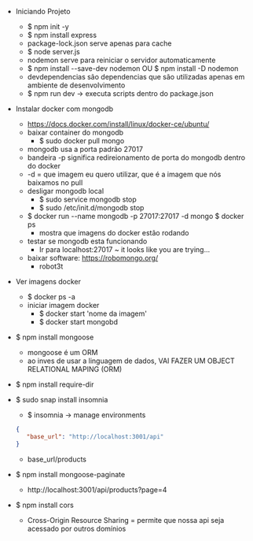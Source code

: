- Iniciando Projeto
   - $ npm init -y
   - $ npm install express
   - package-lock.json serve apenas para cache
   - $ node server.js
   - nodemon serve para reiniciar o servidor automaticamente
   - $ npm install --save-dev nodemon OU $ npm install -D nodemon
   - devdependencias são dependencias que são utilizadas apenas em ambiente de desenvolvimento
   - $ npm run dev -> executa scripts dentro do package.json

- Instalar docker com mongodb
   - https://docs.docker.com/install/linux/docker-ce/ubuntu/
   - baixar container do mongodb
      - $ sudo docker pull mongo
   - mongodb usa a porta padrão 27017
   - bandeira -p significa redireionamento de porta do mongodb dentro do docker
   - -d = que imagem eu quero utilizar, que é a imagem que nós baixamos no pull
   - desligar mongodb local
      - $ sudo service mongodb stop
      - $ sudo /etc/init.d/mongodb stop
   - $ docker run --name mongodb -p 27017:27017 -d mongo
   $ docker ps
      - mostra que imagens do docker estão rodando
   - testar se mongodb esta funcionando
      - Ir para localhost:27017 ~ it looks like you are trying...
   - baixar software: https://robomongo.org/
      - robot3t

- Ver imagens docker 
   - $ docker ps -a
   - iniciar imagem docker
      - $ docker start 'nome da imagem'
      - $ docker start mongobd

- $ npm install mongoose
   - mongoose é um ORM
   - ao inves de usar a linguagem de dados, VAI FAZER UM OBJECT RELATIONAL MAPING (ORM)


- $ npm install require-dir
- $ sudo snap install insomnia
   - $ insomnia -> manage environments
   ```json
   {
      "base_url": "http://localhost:3001/api"
   }
   ```
   - base_url/products


- $ npm install mongoose-paginate
   - http://localhost:3001/api/products?page=4

- $ npm install cors
   - Cross-Origin Resource Sharing = permite que nossa api seja acessado por outros domínios